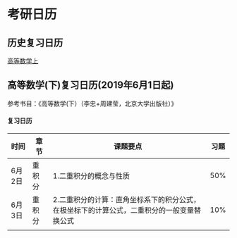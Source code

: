 # 考研日历

## 历史复习日历

[高等数学上](https://wangjinlong.xyz/2019/06/01/graduate_calender1)



## 高等数学(下)复习日历(2019年6月1日起)

参考书目：《高等数学(下）（李忠+周建莹，北京大学出版社）》

#### 复习日历

| 时间   | 章节   | 课题要点                                                     | 习题 |
| ------ | ------ | ------------------------------------------------------------ | ---- |
| 6月2日 | 重积分 | 1.二重积分的概念与性质                                       | 50%  |
| 6月3日 | 重积分 | 2.二重积分的计算：直角坐标系下的积分公式，在极坐标下的计算公式，二重积分的一般变量替换公式 | 10%  |
|        |        |                                                              |      |

